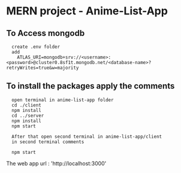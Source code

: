 
# MERN project - Anime-List-App


## To Access mongodb 
  ```
    create .env folder 
    add 
      ATLAS_URI=mongodb+srv://<username>:<password>@cluster0.8sf1t.mongodb.net/<database-name>?retryWrites=true&w=majority
  ```


## To install the packages apply the comments
```
  open terminal in anime-list-app folder
  cd ./client
  npm install
  cd ../server
  npm install
  npm start
```

```
  After that open second terminal in anime-list-app/client
  in second terminal comments
  
  npm start
```
The web app url : 'http://localhost:3000'
